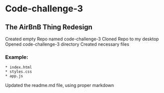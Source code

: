 # Code-challenge-3
## The AirBnB Thing Redesign
Created empty Repo named code-challenge-3
Cloned Repo to my desktop
Opened code-challenge-3 directory
Created necessary files
### Example:
    * index.html
    * styles.css
    * app.js
Updated the readme.md file, using proper markdown